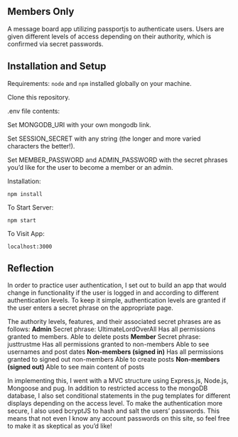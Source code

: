## Members Only
A message board app utilizing passportjs to authenticate users. Users are given different levels of access depending on their authority, which is confirmed via secret passwords.


## Installation and Setup 


Requirements: `node` and `npm` installed globally on your machine.  


Clone this repository. 


.env file contents:

Set MONGODB_URI with your own mongodb link. 

Set SESSION_SECRET with any string (the longer and more varied characters the better!).

Set MEMBER_PASSWORD and ADMIN_PASSWORD with the secret phrases you’d like for the user to become a member or an admin.


Installation:


`npm install`  


To Start Server:


`npm start`  


To Visit App:


`localhost:3000`  


## Reflection
In order to practice user authentication, I set out to build an app that would change in functionality if the user is logged in and according to different authentication levels. To keep it simple, authentication levels are granted if the user enters a secret phrase on the appropriate page. 

The authority levels, features, and their associated secret phrases are as follows:
**Admin**
Secret phrase: UltimateLordOverAll
Has all permissions granted to members. 
Able to delete posts
**Member** 
Secret phrase: justtrustme
Has all permissions granted to non-members
Able to see usernames and post dates
**Non-members (signed in)**
Has all permissions granted to signed out non-members
Able to create posts
**Non-members (signed out)**
Able to see main content of posts

In implementing this, I went with a MVC structure using Express.js, Node.js, Mongoose and pug. In addition to restricted access to the mongoDB database, I also set conditional statements in the pug templates for different displays depending on the access level. To make the authentication more secure, I also used bcryptJS to hash and salt the users’ passwords. This means that not even I know any account passwords on this site, so feel free to make it as skeptical as you’d like!
